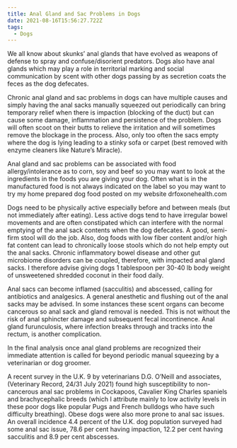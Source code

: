 ```yaml
---
title: Anal Gland and Sac Problems in Dogs
date: 2021-08-16T15:56:27.722Z
tags:
  - Dogs
---
```

  
 We all know about skunks’ anal glands that have evolved as weapons of defense to spray and confuse/disorient predators. Dogs also have anal glands which may play a role in territorial marking and social communication by scent with other dogs passing by as secretion coats the feces as the dog defecates.


Chronic anal gland and sac problems in dogs can have multiple causes and simply having the anal sacks manually squeezed out periodically can bring temporary relief when there is impaction (blocking of the duct) but can cause some damage, inflammation and persistence of the problem. Dogs will often scoot on their butts to relieve the irritation and will sometimes remove the blockage in the process. Also, only too often the sacs empty where the dog is lying leading to a stinky sofa or carpet (best removed with enzyme cleaners like Nature’s Miracle).


 Anal gland and sac problems can be associated with food allergy/intolerance as to corn, soy and beef so you may want to look at the ingredients in the foods you are giving your dog. Often what is in the manufactured food is not always indicated on the label so you may want to try my home prepared dog food posted on my website drfoxonehealth.com


Dogs need to be physically active especially before and between meals (but not immediately after eating). Less active dogs tend to have irregular bowel movements and are often constipated which can interfere with the normal emptying of the anal sack contents when the dog defecates. A good, semi-firm stool will do the job. Also, dog foods with low fiber content and/or high fat content can lead to chronically loose stools which do not help empty out the anal sacks. Chronic inflammatory bowel disease and other gut microbiome disorders can be coupled, therefore, with impacted anal gland sacks.  I therefore advise giving dogs 1 tablespoon per 30-40 lb body weight of unsweetened shredded coconut in their food daily.


Anal sacs can become inflamed (sacculitis) and abscessed, calling for antibiotics and analgesics. A general anesthetic and flushing out of the anal sacks may be advised. In some instances these scent organs can become cancerous so anal sack and gland removal is needed. This is not without the risk of anal sphincter damage and subsequent fecal incontinence. Anal gland furunculosis, where infection breaks through and tracks into the rectum, is another complication.

 In the final analysis once anal gland problems are recognized their immediate attention is called for beyond periodic manual squeezing by a veterinarian or dog groomer.

A recent survey in the U.K. 9 by veterinarians D.G. O’Neill and associates, (Veterinary Record, 24/31 July 2021) found high susceptibility to non-cancerous anal sac problems in Cockapoos, Cavalier King Charles spaniels and brachycephalic breeds (which I attribute mainly to low activity levels in these poor dogs like popular Pugs and French bulldogs who have such difficulty breathing). Obese dogs were also more prone to anal sac issues. An overall incidence 4.4 percent of the U.K. dog population surveyed had some anal sac issue, 78.6 per cent having impaction, 12.2 per cent having sacculitis and  8.9 per cent abscesses.
